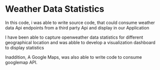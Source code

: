 # Weather Data Statistics 

In this code, i was able to write source code, that could consume weather data Api endpoints from a third party Api and display in our Application

I have been able to capture openweather data statistics for different geographical location and was abble to develop a visualization dashboard to display statistics

Inaddition, A Google Maps, was also able to write code to consume googlemap API.